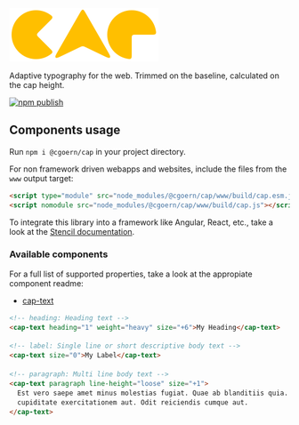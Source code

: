 ![cap logo](./cap.svg)

Adaptive typography for the web. Trimmed on the baseline, calculated on the cap height.

[![npm publish](https://github.com/cgoern/cap/actions/workflows/npm-publish.yml/badge.svg)](https://github.com/cgoern/cap/actions/workflows/npm-publish.yml)

## Components usage

Run `npm i @cgoern/cap` in your project directory.

For non framework driven webapps and websites, include the files from the `www` output target:

<!-- prettier-ignore-start -->
```html
<script type="module" src="node_modules/@cgoern/cap/www/build/cap.esm.js"></script>
<script nomodule src="node_modules/@cgoern/cap/www/build/cap.js"></script>
```
<!-- prettier-ignore-end -->

To integrate this library into a framework like Angular, React, etc., take a look at the [Stencil documentation](https://stenciljs.com/docs/overview).

### Available components

For a full list of supported properties, take a look at the appropiate component readme:

- [cap-text](https://github.com/cgoern/cap/blob/main/src/components/cap-text/readme.md)

<!-- prettier-ignore-start -->
```html
<!-- heading: Heading text -->
<cap-text heading="1" weight="heavy" size="+6">My Heading</cap-text>

<!-- label: Single line or short descriptive body text -->
<cap-text size="0">My Label</cap-text>

<!-- paragraph: Multi line body text -->
<cap-text paragraph line-height="loose" size="+1">
  Est vero saepe amet minus molestias fugiat. Quae ab blanditiis quia. Autem et
  cupiditate exercitationem aut. Odit reiciendis cumque aut.
</cap-text>
```
<!-- prettier-ignore-end -->
